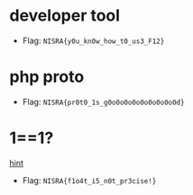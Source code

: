 # developer tool
* Flag: `NISRA{y0u_kn0w_how_t0_us3_F12}`

# php proto
* Flag: `NISRA{pr0t0_1s_g0o0o0o0o0o0o0o0o0d}`

# 1==1?
[hint](https://www.sherlocklee.top/2018/08/19/php%E7%BC%BA%E9%99%B7%E6%BC%8F%E6%B4%9E/)
* Flag: `NISRA{f1o4t_i5_n0t_pr3cise!}`